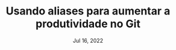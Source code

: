 ---
title: "Usando aliases para aumentar a produtividade no Git"
date: "Jul 16, 2022"
time: "2"
description: "Criação de atalhos para comandos rotineiros do Git para aumentar a produtividade."
---